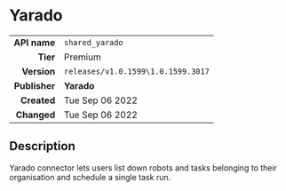 # Yarado
| | |
|-:|-|
|**API name**|`shared_yarado`|
|**Tier**|Premium|
|**Version**|`releases/v1.0.1599\1.0.1599.3017`|
|**Publisher**|**Yarado**|
|**Created**|Tue Sep 06 2022|
|**Changed**|Tue Sep 06 2022|

## Description
Yarado connector lets users list down robots and tasks belonging to their organisation and schedule a single task run.
